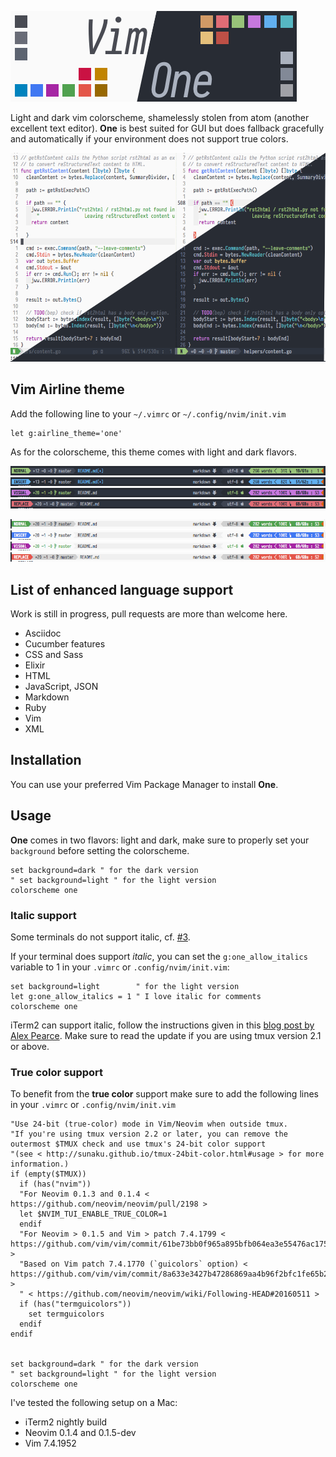 ![Logo][logo]

Light and dark vim colorscheme, shamelessly stolen from atom (another excellent text editor). **One** is best suited for GUI but does fallback gracefully and automatically if your environment does not support true colors.


![Vim One Screenshot][screenshot_global]

## Vim Airline theme

Add the following line to your `~/.vimrc` or `~/.config/nvim/init.vim`

```vim
let g:airline_theme='one'
```

As for the colorscheme, this theme comes with light and dark flavors.


![Vim Airline Normal Dark][screenshot_normal_dark]
![Vim Airline Insert Dark][screenshot_insert_dark]
![Vim Airline Visual Dark][screenshot_visual_dark]
![Vim Airline Replace Dark][screenshot_replace_dark]

![Vim Airline Normal Light][screenshot_normal_light]
![Vim Airline Insert Light][screenshot_insert_light]
![Vim Airline Visual Light][screenshot_visual_light]
![Vim Airline Replace Light][screenshot_replace_light]

## List of enhanced language support
Work is still in progress, pull requests are more than welcome here.

* Asciidoc
* Cucumber features
* CSS and Sass
* Elixir
* HTML
* JavaScript, JSON
* Markdown
* Ruby
* Vim
* XML

## Installation

You can use your preferred Vim Package Manager to install **One**.

## Usage

**One** comes in two flavors: light and dark, make sure to properly set your `background` before setting the colorscheme.

```vim
set background=dark " for the dark version
" set background=light " for the light version
colorscheme one
```

### Italic support

Some terminals do not support italic, cf. [#3][issue_3].

If your terminal does support _italic_, you can set the `g:one_allow_italics` variable to 1 in your `.vimrc` or `.config/nvim/init.vim`:

```vim
set background=light        " for the light version
let g:one_allow_italics = 1 " I love italic for comments
colorscheme one
```

iTerm2 can support italic, follow the instructions given in this [blog post by Alex Pearce](https://alexpearce.me/2014/05/italics-in-iterm2-vim-tmux/).
Make sure to read the update if you are using tmux version 2.1 or above.

### True color support
To benefit from the **true color** support make sure to add the following lines in your `.vimrc` or `.config/nvim/init.vim`

```vim
"Use 24-bit (true-color) mode in Vim/Neovim when outside tmux.
"If you're using tmux version 2.2 or later, you can remove the outermost $TMUX check and use tmux's 24-bit color support
"(see < http://sunaku.github.io/tmux-24bit-color.html#usage > for more information.)
if (empty($TMUX))
  if (has("nvim"))
  "For Neovim 0.1.3 and 0.1.4 < https://github.com/neovim/neovim/pull/2198 >
  let $NVIM_TUI_ENABLE_TRUE_COLOR=1
  endif
  "For Neovim > 0.1.5 and Vim > patch 7.4.1799 < https://github.com/vim/vim/commit/61be73bb0f965a895bfb064ea3e55476ac175162 >
  "Based on Vim patch 7.4.1770 (`guicolors` option) < https://github.com/vim/vim/commit/8a633e3427b47286869aa4b96f2bfc1fe65b25cd >
  " < https://github.com/neovim/neovim/wiki/Following-HEAD#20160511 >
  if (has("termguicolors"))
    set termguicolors
  endif
endif


set background=dark " for the dark version
" set background=light " for the light version
colorscheme one
```


I've tested the following setup on a Mac:

* iTerm2 nightly build
* Neovim 0.1.4 and 0.1.5-dev
* Vim 7.4.1952

[logo]: screenshots/logo.png
[screenshot_global]: screenshots/one.png
[screenshot_normal_dark]: screenshots/normal-dark.png
[screenshot_insert_dark]: screenshots/insert-dark.png
[screenshot_visual_dark]: screenshots/visual-dark.png
[screenshot_replace_dark]: screenshots/replace-dark.png
[screenshot_normal_light]: screenshots/normal-light.png
[screenshot_insert_light]: screenshots/insert-light.png
[screenshot_visual_light]: screenshots/visual-light.png
[screenshot_replace_light]: screenshots/replace-light.png

[issue_3]: https://github.com/rakr/vim-one/issues/3

